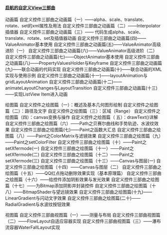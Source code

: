 #### [启航的自定义View三部曲](https://www.jianshu.com/p/2ad27f2e8e5a)

动画篇
自定义控件三部曲之动画篇（一）——alpha、scale、translate、rotate、set的xml属性及用法
自定义控件三部曲之动画篇（二）——Interpolator插值器
自定义控件三部曲之动画篇（三）—— 代码生成alpha、scale、translate、rotate、set及插值器动画
自定义控件三部曲之动画篇(四)——ValueAnimator基本使用
自定义控件三部曲之动画篇(五)——ValueAnimator高级进阶（一）
自定义控件三部曲之动画篇(六)——ValueAnimator高级进阶（二）
自定义控件三部曲之动画篇(七)——ObjectAnimator基本使用
自定义控件三部曲之动画篇(八)——PropertyValuesHolder与Keyframe
自定义控件三部曲之动画篇(九)——联合动画的代码实现
自定义控件三部曲之动画篇(十)——联合动画的XML实现与使用示例
自定义控件三部曲之动画篇(十一)——layoutAnimation与gridLayoutAnimation
自定义控件三部曲之动画篇(十二)——animateLayoutChanges与LayoutTransition
自定义控件三部曲之动画篇(十三)——实现ListView Item进入动画

绘图篇
自定义控件之绘图篇（一）：概述及基本几何图形绘制
自定义控件之绘图篇（二）：路径及文字
自定义控件之绘图篇（三）：区域（Range）
自定义控件之绘图篇（四）：canvas变换与操作
自定义控件之绘图篇（ 五）：drawText()详解
自定义控件三部曲之绘图篇（六）——Path之贝赛尔曲线和手势轨迹、水波纹效果
自定义控件三部曲之绘图篇(七)——Paint之函数大汇总
自定义控件三部曲之绘图篇（八）——Paint之ColorMatrix与滤镜效果
自定义控件三部曲之绘图篇（九）——Paint之setColorFilter
自定义控件三部曲之绘图篇（十）——Paint之setXfermode(一)
自定义控件三部曲之绘图篇（十一）——Paint之setXfermode(二)
自定义控件三部曲之绘图篇（十二）——Paint之setXfermode(三)
自定义控件三部曲之绘图篇（十三）——Canvas与图层(一)
自定义控件三部曲之绘图篇（十四）——Canvas与图层（二）
自定义控件三部曲之绘图篇（十五）——QQ红点拖动删除效果实现（基本原理篇）
自定义控件三部曲之绘图篇（十六）——给控件添加阴影效果与发光效果
自定义控件三部曲之绘图篇（十七）——为Bitmap添加阴影并封装控件
自定义控件三部曲之绘图篇（十八）——BitmapShader与望远镜效果
自定义控件三部曲之绘图篇(十九)——LinearGradient与闪动文字效果
自定义控件三部曲之绘图篇(二十)——RadialGradient与水波纹按钮效果

视图篇
自定义控件三部曲视图篇（一）——测量与布局
自定义控件三部曲视图篇（二）——FlowLayout自适应容器实现
自定义控件三部曲视图篇（三）——瀑布流容器WaterFallLayout实现